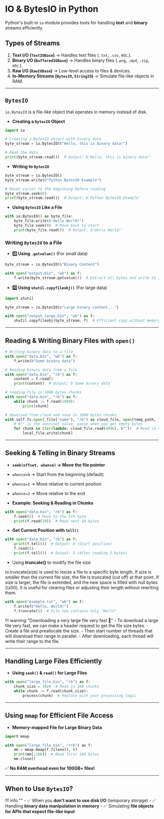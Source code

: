 # IO & BytesIO in Python

Python's built-in `io` module provides tools for handling **text** and **binary** streams efficiently.

## **Types of Streams**

1. **Text I/O (`TextIOBase`)** → Handles text files (`.txt`, `.csv`, etc.).
2. **Binary I/O (`BufferedIOBase`)** → Handles binary files (`.png`, `.mp4`, `.zip`, etc.).
3. **Raw I/O (`RawIOBase`)** → Low-level access to files & devices.
4. **In-Memory Streams (`BytesIO`, `StringIO`)** → Simulate file-like objects in RAM.

---

## `BytesIO`

`io.BytesIO` is a file-like object that operates in memory instead of disk.

- **Creating a `BytesIO` Object**

```python
import io

# Creating a BytesIO object with binary data
byte_stream = io.BytesIO(b"Hello, this is binary data!")

# Read the data
print(byte_stream.read())  # Output: b'Hello, this is binary data!'
```

- **Writing to `BytesIO`**

```python
byte_stream = io.BytesIO()
byte_stream.write(b"Python BytesIO Example")

# Reset cursor to the beginning before reading
byte_stream.seek(0)
print(byte_stream.read())  # Output: b'Python BytesIO Example'
```

- **Using `BytesIO` Like a File**

```python
with io.BytesIO() as byte_file:
    byte_file.write(b"Hello World!")
    byte_file.seek(0)  # Move back to start
    print(byte_file.read())  # Output: b'Hello World!'
```

### Writing `BytesIO` to a File

- **1️⃣ Using `.getvalue()`** (For small data)

```python
byte_stream = io.BytesIO(b"Binary Content")

with open("output.bin", "wb") as f:
    f.write(byte_stream.getvalue())  # Extract all bytes and write to file
```

- **2️⃣ Using `shutil.copyfileobj()`** (For large data)

```python
import shutil

byte_stream = io.BytesIO(b"Large binary content...")

with open("output_large.bin", "wb") as f:
    shutil.copyfileobj(byte_stream, f)  # Efficient copy without memory overhead
```

---

## Reading & Writing Binary Files with `open()`

```python
# Writing binary data to a file
with open("data.bin", "wb") as f:
    f.write(b"Some binary data")

# Reading binary data from a file
with open("data.bin", "rb") as f:
    content = f.read()
    print(content)  # Output: b'Some binary data'

# reading file in 1000 bytes chunks
with open("data.bin", "rb") as f:
    while chunk := f.read(1000):
        print(chunk)

# download from cloud and save in 1000 bytes chunks
with self.fs.open(_file["name"], "rb") as cloud_file, open(temp_path, "wb") as local_file:
    # b"" is the sentinel value, pause when you get empty bytes
    for chunk in iter(lambda: cloud_file.read(4096), b""):  # Read in 4KB chunks
        local_file.write(chunk)
```

---

## Seeking & Telling in Binary Streams

- **`seek(offset, whence)` → Move the file pointer**

- `whence=0` → Start from the beginning (default)
- `whence=1` → Move relative to current position
- `whence=2` → Move relative to the end

- **Example: Seeking & Reading in Chunks**

```python
with open("data.bin", "rb") as f:
    f.seek(5)  # Move to the 5th byte
    print(f.read(10))  # Read next 10 bytes
```

- **Get Current Position with `tell()`**

```python
with open("data.bin", "rb") as f:
    print(f.tell())  # Output: 0 (Start position)
    f.read(5)
    print(f.tell())  # Output: 5 (After reading 5 bytes)
```

- Using **truncate()** to modify the file size

io.truncate(size) is used to resize a file to a specific byte length. If size is smaller than the current file size, the file is truncated (cut off) at that point. If size is larger, the file is extended, and the new space is filled with null bytes (\x00). It is useful for clearing files or adjusting their length without rewriting them.

```python
with open("example.txt", "wb") as f:
    f.write(b"Hello, World!")
    f.truncate(5)  # File now contains only "Hello"
```

!!! warning "Downloading a very large file very fast 🚀"
    - To download a large file very fast, we can make a header request to get the file size bytes.
    - Create a file and preallocate the size.
    - Then start number of threads that will download their range in parallel.
    - After downloading, each thread will write their range to the file.

---

## Handling Large Files Efficiently

- **Using `seek()` & `read()` for Large Files**

```python
with open("large_file.bin", "rb") as f:
    chunk_size = 1024  # Read in 1KB chunks
    while chunk := f.read(chunk_size):
        process(chunk)  # Replace with your processing logic
```

---

## Using `mmap` for Efficient File Access

- **Memory-mapped File for Large Binary Data**

```python
import mmap

with open("large_file.bin", "r+b") as f:
    mm = mmap.mmap(f.fileno(), 0)
    print(mm[:100])  # Read first 100 bytes
    mm.close()
```

✅ **No RAM overhead even for 100GB+ files!**

---

## When to Use `BytesIO`?

!!! info ""
    - ✅ When you **don't want to use disk I/O** (temporary storage)
    - ✅ Handling **binary data manipulation in memory**
    - ✅ Simulating **file objects for APIs that expect file-like input**
